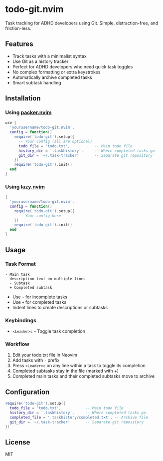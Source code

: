 # todo-git.nvim

Task tracking for ADHD developers using Git. Simple, distraction-free, and friction-less.

## Features

- Track tasks with a minimalist syntax
- Use Git as a history tracker
- Perfect for ADHD developers who need quick task toggles
- No complex formatting or extra keystrokes
- Automatically archive completed tasks
- Smart subtask handling

## Installation

### Using [packer.nvim](https://github.com/wbthomason/packer.nvim)

```lua
use {
  'yourusername/todo-git.nvim',
  config = function()
    require('todo-git').setup({
      -- Your config (all are optional)
      todo_file = 'todo.txt',           -- Main todo file
      history_dir = '.taskhistory',     -- Where completed tasks go
      git_dir = '~/.task-tracker'       -- Separate git repository
    })
    require('todo-git').init()
  end
}
```

### Using [lazy.nvim](https://github.com/folke/lazy.nvim)

```lua
{
  'yourusername/todo-git.nvim',
  config = function()
    require('todo-git').setup({
      -- Your config here
    })
    require('todo-git').init()
  end
}
```

## Usage

### Task Format

```
- Main task
  description text on multiple lines
  - Subtask
  + Completed subtask
```

- Use `-` for incomplete tasks
- Use `+` for completed tasks
- Indent lines to create descriptions or subtasks

### Keybindings

- `<Leader>c` - Toggle task completion

### Workflow

1. Edit your todo.txt file in Neovim
2. Add tasks with `-` prefix
3. Press `<Leader>c` on any line within a task to toggle its completion
4. Completed subtasks stay in the file (marked with +)
5. Completed main tasks and their completed subtasks move to archive

## Configuration

```lua
require('todo-git').setup({
  todo_file = 'todo.txt',           -- Main todo file
  history_dir = '.taskhistory',     -- Where completed tasks go
  completed_file = '.taskhistory/completed.txt', -- Archive file
  git_dir = '~/.task-tracker'       -- Separate git repository
})
```

## License

MIT
